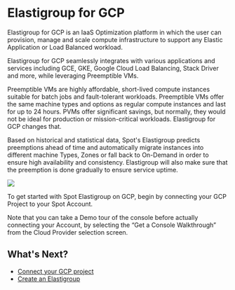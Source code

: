 # Elastigroup for GCP

Elastigroup for GCP is an IaaS Optimization platform in which the user can provision, manage and scale compute infrastructure to support any Elastic Application or Load Balanced workload.

Elastigroup for GCP seamlessly integrates with various applications and services including GCE, GKE, Google Cloud Load Balancing, Stack Driver and more, while leveraging Preemptible VMs.

Preemptible VMs are highly affordable, short-lived compute instances suitable for batch jobs and fault-tolerant workloads. Preemptible VMs offer the same machine types and options as regular compute instances and last for up to 24 hours. PVMs offer significant savings, but normally, they would not be ideal for production or mission-critical workloads. Elastigroup for GCP changes that.

Based on historical and statistical data, Spot's Elastigroup predicts preemptions ahead of time and automatically migrate instances into different machine Types, Zones or fall back to On-Demand in order to ensure high availability and consistency. Elastigroup will also make sure that the preemption is done gradually to ensure service uptime.

<img src="/elastigroup/_media/gettingstarted-elastigroup-arch-gcp-01.png" />

To get started with Spot Elastigroup on GCP, begin by connecting your GCP Project to your Spot Account.

Note that you can take a Demo tour of the console before actually connecting your Account, by selecting the “Get a Console Walkthrough” from the Cloud Provider selection screen.

## What's Next?

- [Connect your GCP project](connect-your-cloud-provider/gcp-project.md)
- [Create an Elastigroup](elastigroup/getting-started/create-an-elastigroup-for-gcp.md)
